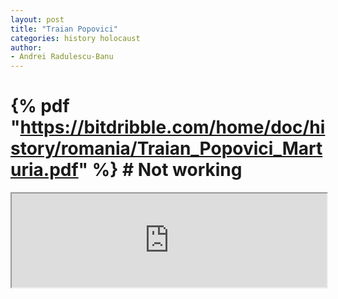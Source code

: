 ```yaml
---
layout: post
title: "Traian Popovici"
categories: history holocaust
author:
- Andrei Radulescu-Banu
---
```


# {% pdf "https://bitdribble.com/home/doc/history/romania/Traian_Popovici_Marturia.pdf" %} # Not working

<iframe src="https://bitdribble.com/home/doc/history/romania/Traian_Popovici_Marturia.pdf" width="100% height=100%">
</iframe>
